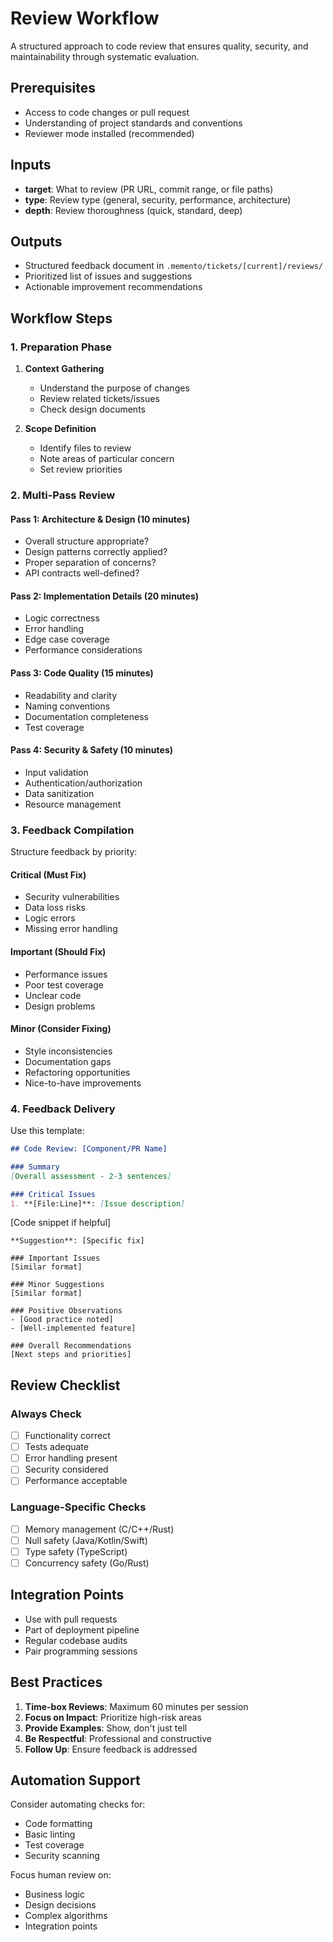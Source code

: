 # Review Workflow

A structured approach to code review that ensures quality, security, and maintainability through systematic evaluation.

## Prerequisites
- Access to code changes or pull request
- Understanding of project standards and conventions
- Reviewer mode installed (recommended)

## Inputs
- **target**: What to review (PR URL, commit range, or file paths)
- **type**: Review type (general, security, performance, architecture)
- **depth**: Review thoroughness (quick, standard, deep)

## Outputs
- Structured feedback document in `.memento/tickets/[current]/reviews/`
- Prioritized list of issues and suggestions
- Actionable improvement recommendations

## Workflow Steps

### 1. Preparation Phase

1. **Context Gathering**
   - Understand the purpose of changes
   - Review related tickets/issues
   - Check design documents

2. **Scope Definition**
   - Identify files to review
   - Note areas of particular concern
   - Set review priorities

### 2. Multi-Pass Review

#### Pass 1: Architecture & Design (10 minutes)
- Overall structure appropriate?
- Design patterns correctly applied?
- Proper separation of concerns?
- API contracts well-defined?

#### Pass 2: Implementation Details (20 minutes)
- Logic correctness
- Error handling
- Edge case coverage
- Performance considerations

#### Pass 3: Code Quality (15 minutes)
- Readability and clarity
- Naming conventions
- Documentation completeness
- Test coverage

#### Pass 4: Security & Safety (10 minutes)
- Input validation
- Authentication/authorization
- Data sanitization
- Resource management

### 3. Feedback Compilation

Structure feedback by priority:

#### Critical (Must Fix)
- Security vulnerabilities
- Data loss risks
- Logic errors
- Missing error handling

#### Important (Should Fix)
- Performance issues
- Poor test coverage
- Unclear code
- Design problems

#### Minor (Consider Fixing)
- Style inconsistencies
- Documentation gaps
- Refactoring opportunities
- Nice-to-have improvements

### 4. Feedback Delivery

Use this template:

```markdown
## Code Review: [Component/PR Name]

### Summary
[Overall assessment - 2-3 sentences]

### Critical Issues
1. **[File:Line]**: [Issue description]
   ```
   [Code snippet if helpful]
   ```
   **Suggestion**: [Specific fix]

### Important Issues
[Similar format]

### Minor Suggestions
[Similar format]

### Positive Observations
- [Good practice noted]
- [Well-implemented feature]

### Overall Recommendations
[Next steps and priorities]
```

## Review Checklist

### Always Check
- [ ] Functionality correct
- [ ] Tests adequate
- [ ] Error handling present
- [ ] Security considered
- [ ] Performance acceptable

### Language-Specific Checks
- [ ] Memory management (C/C++/Rust)
- [ ] Null safety (Java/Kotlin/Swift)
- [ ] Type safety (TypeScript)
- [ ] Concurrency safety (Go/Rust)

## Integration Points

- Use with pull requests
- Part of deployment pipeline
- Regular codebase audits
- Pair programming sessions

## Best Practices

1. **Time-box Reviews**: Maximum 60 minutes per session
2. **Focus on Impact**: Prioritize high-risk areas
3. **Provide Examples**: Show, don't just tell
4. **Be Respectful**: Professional and constructive
5. **Follow Up**: Ensure feedback is addressed

## Automation Support

Consider automating checks for:
- Code formatting
- Basic linting
- Test coverage
- Security scanning

Focus human review on:
- Business logic
- Design decisions
- Complex algorithms
- Integration points